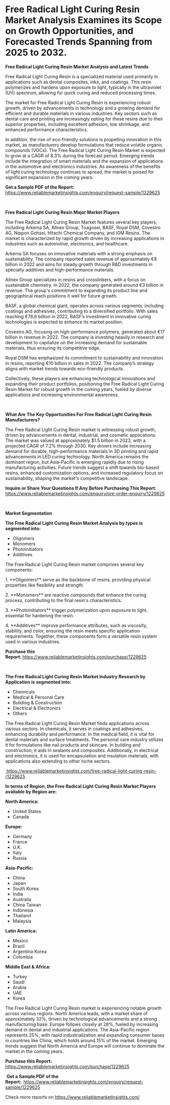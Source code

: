 <p><h1>Free Radical Light Curing Resin Market Analysis Examines its Scope on Growth Opportunities, and Forecasted Trends Spanning from 2025 to 2032.</h1></p><p><strong>Free Radical Light Curing Resin Market Analysis and Latest Trends</strong></p>
<p><p>Free Radical Light Curing Resin is a specialized material used primarily in applications such as dental composites, inks, and coatings. This resin polymerizes and hardens upon exposure to light, typically in the ultraviolet (UV) spectrum, allowing for quick curing and reduced processing times. </p><p>The market for Free Radical Light Curing Resin is experiencing robust growth, driven by advancements in technology and a growing demand for efficient and durable materials in various industries. Key sectors such as dental care and printing are increasingly opting for these resins due to their superior properties, including excellent adhesion, low shrinkage, and enhanced performance characteristics. </p><p>In addition, the rise of eco-friendly solutions is propelling innovation in this market, as manufacturers develop formulations that reduce volatile organic compounds (VOCs). The Free Radical Light Curing Resin Market is expected to grow at a CAGR of 8.3% during the forecast period. Emerging trends include the integration of smart materials and the expansion of applications in the automotive and electronics industries. As awareness of the benefits of light curing technology continues to spread, the market is poised for significant expansion in the coming years.</p></p>
<p><strong>Get a Sample PDF of the Report:&nbsp;</strong> <a href="https://www.reliablemarketinsights.com/enquiry/request-sample/1229625?utm_campaign=2182&utm_medium=2&utm_source=Github&utm_content=ia&utm_term=02022025&utm_id=free-radical-light-curing-resin">https://www.reliablemarketinsights.com/enquiry/request-sample/1229625</a></p>
<p>&nbsp;</p>
<p><strong>Free Radical Light Curing Resin Major Market Players</strong></p>
<p><p>The Free Radical Light Curing Resin Market features several key players, including Arkema SA, Allnex Group, Toagosei, BASF, Royal DSM, Covestro AG, Nippon Gohsei, Hitachi Chemical Company, and IGM Resins. The market is characterized by rapid growth driven by increasing applications in industries such as automotive, electronics, and healthcare.</p><p>Arkema SA focuses on innovative materials with a strong emphasis on sustainability. The company reported sales revenue of approximately €8 billion in 2022 and aims for steady growth through R&D investments in specialty additives and high-performance materials.</p><p>Allnex Group specializes in resins and crosslinkers, with a focus on sustainable chemistry. In 2022, the company generated around €3 billion in revenue. The group's commitment to expanding its product line and geographical reach positions it well for future growth.</p><p>BASF, a global chemical giant, operates across various segments, including coatings and adhesives, contributing to a diversified portfolio. With sales reaching €78.6 billion in 2022, BASF’s investment in innovative curing technologies is expected to enhance its market position.</p><p>Covestro AG, focusing on high-performance polymers, generated about €17 billion in revenue in 2022. The company is investing heavily in research and development to capitalize on the increasing demand for sustainable materials, thus ensuring its competitive edge.</p><p>Royal DSM has emphasized its commitment to sustainability and innovation in resins, reporting €10 billion in sales in 2022. The company’s strategy aligns with market trends towards eco-friendly products.</p><p>Collectively, these players are enhancing technological innovations and expanding their product portfolios, positioning the Free Radical Light Curing Resin Market for robust growth in the coming years, fueled by diverse applications and increasing environmental awareness.</p></p>
<p>&nbsp;</p>
<p><strong>What Are The Key Opportunities For Free Radical Light Curing Resin Manufacturers?</strong></p>
<p><p>The Free Radical Light Curing Resin market is witnessing robust growth, driven by advancements in dental, industrial, and cosmetic applications. The market was valued at approximately $1.5 billion in 2023, with a projected CAGR of 7.2% through 2030. Key drivers include increasing demand for durable, high-performance materials in 3D printing and rapid advancements in LED curing technology. North America remains the dominant region, but Asia-Pacific is emerging rapidly due to rising manufacturing activities. Future trends suggest a shift towards bio-based resins, enhanced customization options, and increased regulatory focus on sustainability, shaping the market's competitive landscape.</p></p>
<p><strong>Inquire or Share Your Questions If Any Before Purchasing This Report:</strong> <a href="https://www.reliablemarketinsights.com/enquiry/pre-order-enquiry/1229625?utm_campaign=2182&utm_medium=2&utm_source=Github&utm_content=ia&utm_term=02022025&utm_id=free-radical-light-curing-resin">https://www.reliablemarketinsights.com/enquiry/pre-order-enquiry/1229625</a></p>
<p>&nbsp;</p>
<p><strong>Market Segmentation</strong></p>
<p><strong>The Free Radical Light Curing Resin Market Analysis by types is segmented into:</strong></p>
<p><ul><li>Oligomers</li><li>Monomers</li><li>Photoinitiators</li><li>Additives</li></ul></p>
<p><p>The Free Radical Light Curing Resin market comprises several key components: </p><p>1. **Oligomers** serve as the backbone of resins, providing physical properties like flexibility and strength.</p><p>2. **Monomers** are reactive compounds that enhance the curing process, contributing to the final resin's characteristics.</p><p>3. **Photoinitiators** trigger polymerization upon exposure to light, essential for hardening the resin.</p><p>4. **Additives** improve performance attributes, such as viscosity, stability, and color, ensuring the resin meets specific application requirements. Together, these components form a versatile resin system used in various industries.</p></p>
<p><strong>Purchase this Report:&nbsp;</strong><a href="https://www.reliablemarketinsights.com/purchase/1229625?utm_campaign=2182&utm_medium=2&utm_source=Github&utm_content=ia&utm_term=02022025&utm_id=free-radical-light-curing-resin">https://www.reliablemarketinsights.com/purchase/1229625</a></p>
<p>&nbsp;</p>
<p><strong>The Free Radical Light Curing Resin Market Industry Research by Application is segmented into:</strong></p>
<p><ul><li>Chemicals</li><li>Medical & Personal Care</li><li>Building & Construction</li><li>Electrical & Electronics</li><li>Others</li></ul></p>
<p><p>The Free Radical Light Curing Resin Market finds applications across various sectors. In chemicals, it serves in coatings and adhesives, enhancing durability and performance. In the medical field, it is vital for dental materials and surface treatments. The personal care industry utilizes it for formulations like nail products and skincare. In building and construction, it aids in sealants and composites. Additionally, in electrical and electronics, it is used for encapsulation and insulation materials, with applications also extending to other niche sectors.</p></p>
<p><a href="https://www.reliablemarketinsights.com/free-radical-light-curing-resin-r1229625?utm_campaign=2182&utm_medium=2&utm_source=Github&utm_content=ia&utm_term=02022025&utm_id=free-radical-light-curing-resin">&nbsp;https://www.reliablemarketinsights.com/free-radical-light-curing-resin-r1229625</a></p>
<p><strong>In terms of Region, the Free Radical Light Curing Resin Market Players available by Region are:</strong></p>
<p>
    <p> <strong> North America: </strong>
        <ul>
            <li>United States</li>
            <li>Canada</li>
        </ul>
        </p> 
    <p> <strong> Europe: </strong>
        <ul>
            <li>Germany</li>
            <li>France</li>
            <li>U.K.</li>
            <li>Italy</li>
            <li>Russia</li>
        </ul>
        </p> 
    <p> <strong> Asia-Pacific: </strong>
        <ul>
            <li>China</li>
            <li>Japan</li>
            <li>South Korea</li>
            <li>India</li>
            <li>Australia</li>
            <li>China Taiwan</li>
            <li>Indonesia</li>
            <li>Thailand</li>
            <li>Malaysia</li>
        </ul>
        </p> 
    <p> <strong> Latin America: </strong>
        <ul>
            <li>Mexico</li>
            <li>Brazil</li>
            <li>Argentina Korea</li>
            <li>Colombia</li>
        </ul>
        </p> 
    <p> <strong> Middle East & Africa: </strong>
        <ul>
            <li>Turkey</li>
            <li>Saudi</li>
            <li>Arabia</li>
            <li>UAE</li>
            <li>Korea</li>
        </ul>
    </p>
    </p>
<p><p>The Free Radical Light Curing Resin market is experiencing notable growth across various regions. North America leads, with a market share of approximately 32%, driven by technological advancements and a strong manufacturing base. Europe follows closely at 28%, fueled by increasing demand in dental and industrial applications. The Asia-Pacific region represents 25%, with rapid industrialization and expanding consumer bases in countries like China, which holds around 15% of the market. Emerging trends suggest that North America and Europe will continue to dominate the market in the coming years.</p></p>
<p><strong>Purchase this Report: </strong><a href="https://www.reliablemarketinsights.com/purchase/1229625?utm_campaign=2182&utm_medium=2&utm_source=Github&utm_content=ia&utm_term=02022025&utm_id=free-radical-light-curing-resin">https://www.reliablemarketinsights.com/purchase/1229625</a></p>
<p>&nbsp;<strong>Get a Sample PDF of the Report:&nbsp;&nbsp;</strong><a href="https://www.reliablemarketinsights.com/enquiry/request-sample/1229625?utm_campaign=2182&utm_medium=2&utm_source=Github&utm_content=ia&utm_term=02022025&utm_id=free-radical-light-curing-resin">https://www.reliablemarketinsights.com/enquiry/request-sample/1229625</a></p>
<p><strong></strong></p>
<p>Check more reports on <a href="https://www.reliablemarketinsights.com/?utm_campaign=2182&utm_medium=2&utm_source=Github&utm_content=ia&utm_term=02022025&utm_id=free-radical-light-curing-resin">https://www.reliablemarketinsights.com/</a></p>